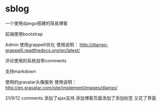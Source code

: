 sblog
=====

一个使用django搭建的简易博客

前端使用bootstrap

Admin 使用grappelli优化
使用说明： http://django-grappelli.readthedocs.org/en/latest/

评论使用的系统自带comments

支持markdown

使用的gravatar头像服务
使用说明：http://en.gravatar.com/site/implement/images/django/

21/9/12
comments 添加了ajax支持
添加博客页面添加了添加标签
又花了界面